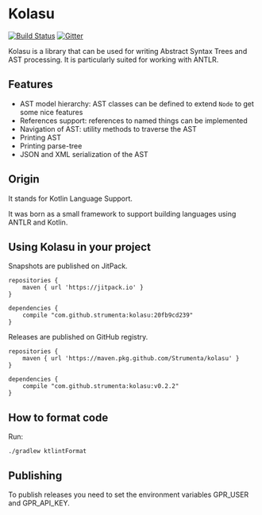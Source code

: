 # Kolasu

[![Build Status](https://travis-ci.org/Strumenta/kolasu.svg?branch=master)](https://travis-ci.org/Strumenta/kolasu)
[![Gitter](https://badges.gitter.im/lang-eng/community.svg)](https://gitter.im/lang-eng/community?utm_source=badge&utm_medium=badge&utm_campaign=pr-badge)

Kolasu is a library that can be used for writing Abstract Syntax Trees and AST processing. It is particularly suited for working with ANTLR.

## Features

* AST model hierarchy: AST classes can be defined to extend `Node` to get some nice features
* References support: references to named things can be implemented
* Navigation of AST: utility methods to traverse the AST
* Printing AST
* Printing parse-tree
* JSON and XML serialization of the AST

## Origin

It stands for Kotlin Language Support. 

It was born as a small framework to support building languages using ANTLR and Kotlin. 

## Using Kolasu in your project

Snapshots are published on JitPack.

```
repositories {
    maven { url 'https://jitpack.io' }
}

dependencies {
    compile "com.github.strumenta:kolasu:20fb9cd239"
}
```

Releases are published on GitHub registry. 

```
repositories {
    maven { url 'https://maven.pkg.github.com/Strumenta/kolasu' }
}

dependencies {
    compile "com.github.strumenta:kolasu:v0.2.2"
}
```

## How to format code

Run:

```
./gradlew ktlintFormat
```

## Publishing

To publish releases you need to set the environment variables GPR_USER and GPR_API_KEY.
